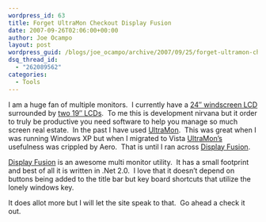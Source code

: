 ```yaml
---
wordpress_id: 63
title: Forget UltraMon Checkout Display Fusion
date: 2007-09-26T02:06:00+00:00
author: Joe Ocampo
layout: post
wordpress_guid: /blogs/joe_ocampo/archive/2007/09/25/forget-ultramon-checkout-display-fusion.aspx
dsq_thread_id:
  - "262089562"
categories:
  - Tools
---
```

I am a huge fan of multiple monitors.&nbsp; I currently have a <a href="http://www.amazon.com/Samsung-SyncMaster-245BW-LCD-Monitor/dp/B000P6MOG2" target="_blank">24&#8243; windscreen LCD</a> surrounded by <a href="http://accessories.us.dell.com/sna/productdetail.aspx?c=us&l=en&s=dhs&cs=19&sku=320-5579" target="_blank">two 19&#8243; LCDs</a>.&nbsp; To me this is development nirvana but it order to truly be productive you need software to help you manage so much screen real estate.&nbsp; In the past I have used <a href="http://realtimesoft.com/ultramon/" target="_blank">UltraMon</a>.&nbsp; This was great when I was running Windows XP but when I migrated to Vista <a href="http://realtimesoft.com/ultramon/" target="_blank">UltraMon&#8217;s</a> usefulness was crippled by Aero.&nbsp; That is until I ran across <a href="http://www.binaryfortress.com/displayfusion/" target="_blank">Display Fusion</a>.

<a href="http://www.binaryfortress.com/displayfusion/" target="_blank">Display Fusion</a> is an awesome multi monitor utility.&nbsp; It has a small footprint and best of all it is written in .Net 2.0.&nbsp; I love that it doesn&#8217;t depend on buttons being added to the title bar but key board shortcuts that utilize the lonely windows key.

It does allot more but I will let the site speak to that.&nbsp; Go ahead a check it out.